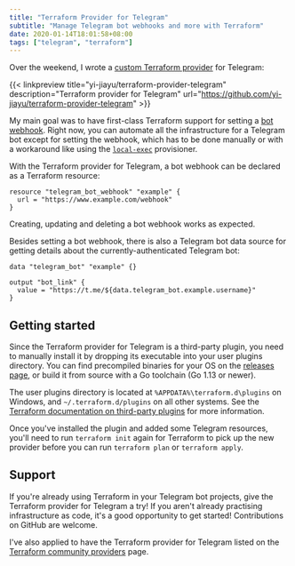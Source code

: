 ```yaml
---
title: "Terraform Provider for Telegram"
subtitle: "Manage Telegram bot webhooks and more with Terraform"
date: 2020-01-14T18:01:58+08:00
tags: ["telegram", "terraform"]
---
```


Over the weekend, I wrote a [custom Terraform
provider](https://www.terraform.io/docs/extend/writing-custom-providers.html)
for Telegram:

{{< linkpreview title="yi-jiayu/terraform-provider-telegram"
description="Terraform provider for Telegram"
url="https://github.com/yi-jiayu/terraform-provider-telegram" >}}

My main goal was to have first-class Terraform support for setting a [bot
webhook](https://core.telegram.org/bots/api#setwebhook). Right now, you can
automate all the infrastructure for a Telegram bot except for setting the
webhook, which has to be done manually or with a workaround like using the
[`local-exec`](https://www.terraform.io/docs/provisioners/local-exec.html)
provisioner.

With the Terraform provider for Telegram, a bot webhook can be declared as a
Terraform resource:

```hcl
resource "telegram_bot_webhook" "example" {
  url = "https://www.example.com/webhook"
}
```

Creating, updating and deleting a bot webhook works as expected.

Besides setting a bot webhook, there is also a Telegram bot data source for
getting details about the currently-authenticated Telegram bot:

```hcl
data "telegram_bot" "example" {}

output "bot_link" {
  value = "https://t.me/${data.telegram_bot.example.username}"
}
```

## Getting started

Since the Terraform provider for Telegram is a third-party plugin, you need to
manually install it by dropping its executable into your user plugins directory.
You can find precompiled binaries for your OS on the [releases
page](https://github.com/yi-jiayu/terraform-provider-telegram/releases), or
build it from source with a Go toolchain (Go 1.13 or newer).

The user plugins directory is located at `%APPDATA%\terraform.d\plugins` on
Windows, and `~/.terraform.d/plugins` on all other systems. See the [Terraform
documentation on third-party
plugins](https://www.terraform.io/docs/configuration/providers.html#third-party-plugins)
for more information.

Once you've installed the plugin and added some Telegram resources, you'll need
to run `terraform init` again for Terraform to pick up the new provider before
you can run `terraform plan` or `terraform apply`.

## Support

If you're already using Terraform in your Telegram bot projects, give the
Terraform provider for Telegram a try! If you aren't already practising
infrastructure as code, it's a good opportunity to get started! Contributions
on GitHub are welcome.

I've also applied to have the Terraform provider for Telegram listed on the
[Terraform community
providers](https://www.terraform.io/docs/providers/type/community-index.html)
page.
